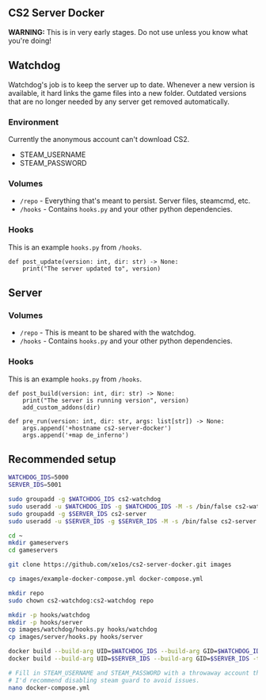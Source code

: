 ## CS2 Server Docker

**WARNING:** This is in very early stages. Do not use unless you know what you're doing!

## Watchdog

Watchdog's job is to keep the server up to date. Whenever a new version is available, it hard links the game files into a new folder. Outdated versions that are no longer needed by any server get removed automatically.

### Environment

Currently the anonymous account can't download CS2.

- STEAM_USERNAME
- STEAM_PASSWORD

### Volumes

- `/repo` - Everything that's meant to persist. Server files, steamcmd, etc.
- `/hooks` - Contains `hooks.py` and your other python dependencies.

### Hooks

This is an example `hooks.py` from `/hooks`. 

```Py
def post_update(version: int, dir: str) -> None:
    print("The server updated to", version)
```

## Server

### Volumes

- `/repo` - This is meant to be shared with the watchdog.
- `/hooks` - Contains `hooks.py` and your other python dependencies.

### Hooks

This is an example `hooks.py` from `/hooks`. 

```Py
def post_build(version: int, dir: str) -> None:
    print("The server is running version", version)
    add_custom_addons(dir)

def pre_run(version: int, dir: str, args: list[str]) -> None:
    args.append('+hostname cs2-server-docker')
    args.append('+map de_inferno')
```

## Recommended setup

```bash
WATCHDOG_IDS=5000
SERVER_IDS=5001

sudo groupadd -g $WATCHDOG_IDS cs2-watchdog
sudo useradd -u $WATCHDOG_IDS -g $WATCHDOG_IDS -M -s /bin/false cs2-watchdog
sudo groupadd -g $SERVER_IDS cs2-server
sudo useradd -u $SERVER_IDS -g $SERVER_IDS -M -s /bin/false cs2-server

cd ~
mkdir gameservers
cd gameservers

git clone https://github.com/xe1os/cs2-server-docker.git images

cp images/example-docker-compose.yml docker-compose.yml

mkdir repo
sudo chown cs2-watchdog:cs2-watchdog repo

mkdir -p hooks/watchdog
mkdir -p hooks/server
cp images/watchdog/hooks.py hooks/watchdog
cp images/server/hooks.py hooks/server

docker build --build-arg UID=$WATCHDOG_IDS --build-arg GID=$WATCHDOG_IDS -t cs2-watchdog images/watchdog
docker build --build-arg UID=$SERVER_IDS --build-arg GID=$SERVER_IDS -t cs2-server images/server

# Fill in STEAM_USERNAME and STEAM_PASSWORD with a throwaway account that has CS2 added to their library.
# I'd recommend disabling steam guard to avoid issues.
nano docker-compose.yml
```
